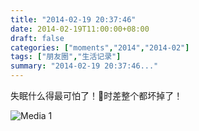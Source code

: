 ```yaml
---
title: "2014-02-19 20:37:46"
date: 2014-02-19T11:00:00+08:00
draft: false
categories: ["moments","2014","2014-02"]
tags: ["朋友圈","生活记录"]
summary: "2014-02-19 20:37:46..."
---
```


失眠什么得最可怕了！时差整个都坏掉了！

![Media 1](/Moments/photos/2014-02-19/201402192037460.jpg)
